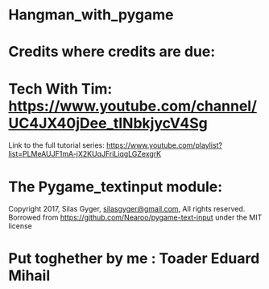 # Hangman_with_pygame
# Credits where credits are due:
# Tech With Tim: https://www.youtube.com/channel/UC4JX40jDee_tINbkjycV4Sg
  Link to the full tutorial series: https://www.youtube.com/playlist?list=PLMeAUJF1mA-jX2KUqJFriLiqgLGZexgrK
# The Pygame_textinput module:
  Copyright 2017, Silas Gyger, silasgyger@gmail.com, All rights reserved.
  Borrowed from https://github.com/Nearoo/pygame-text-input under the MIT license
# Put toghether by me : Toader Eduard Mihail
